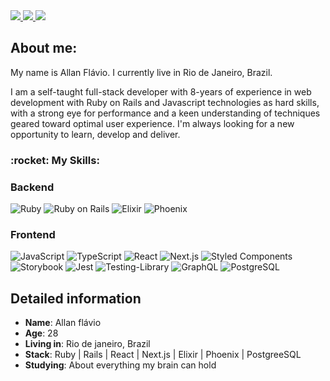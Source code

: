 <div>
    <a target='_blank' href="https://twitter.com/allanflavio">
        <img src="https://img.shields.io/badge/Twitter-1DA1F2?style=for-the-badge&logo=twitter&logoColor=white">
    </a>
    <a target='_blank' href="https://linkedin.com/in/allan-flávio-50044954">
        <img src="https://img.shields.io/badge/LinkedIn-0077B5?style=for-the-badge&logo=linkedin&logoColor=white">
    </a>
    <a target='_blank' href="https://dev.to/defyland">
        <img src="https://img.shields.io/badge/dev.to-0A0A0A?style=for-the-badge&logo=dev.to&logoColor=white">
    </a>
</div>

## About me:

My name is Allan Flávio. I currently live in Rio de Janeiro, Brazil.

I am a self-taught full-stack developer with 8-years of experience in web development with Ruby on Rails and Javascript technologies as hard skills, with a strong eye for performance and a keen understanding of techniques geared toward optimal user experience. I'm always looking for a new opportunity to learn, develop and deliver.

<h3> :rocket: My Skills: </h3>

  ### Backend
  ![Ruby](https://img.shields.io/badge/-ruby-red?style=flat&logo=ruby)
  ![Ruby on Rails](https://img.shields.io/badge/-ruby%20on%20rails-red?style=flat&logo=ruby-on-rails)
  ![Elixir](https://img.shields.io/badge/-elixir-blueviolet?style=flat&logo=elixir)
  ![Phoenix](https://img.shields.io/badge/-phoenix-important?style=flat&logo=elixir)
  
  ### Frontend
  ![JavaScript](https://img.shields.io/badge/-JavaScript-333333?style=flat&logo=javascript)
  ![TypeScript](https://img.shields.io/badge/-TypeScript-333333?style=flat&logo=typescript)
  ![React](https://img.shields.io/badge/-React-333333?style=flat&logo=react)
  ![Next.js](https://img.shields.io/badge/-Next.js-333333?style=flat&logo=next.js)
  ![Styled Components](https://img.shields.io/badge/-Styled%20Components-39404b?style=flat&logo=styledcomponents) 
  ![Storybook](https://img.shields.io/badge/-Storybook-39404b?style=flat&logo=storybook)
  ![Jest](https://img.shields.io/badge/-Jest-333333?style=flat&logo=jest)
  ![Testing-Library](https://img.shields.io/badge/-TestingLibrary-39404b?style=flat&logo=testinglibrary)
  ![GraphQL](https://img.shields.io/badge/-GraphQL-333333?style=flat&logo=graphql)
  ![PostgreSQL](https://img.shields.io/badge/-PostgreSQL-333333?style=flat&logo=postgresql)

## Detailed information

* **Name**: Allan flávio
* **Age**: 28
* **Living in**: Rio de janeiro, Brazil
* **Stack**: Ruby | Rails | React | Next.js | Elixir | Phoenix | PostgreeSQL
* **Studying**: About everything my brain can hold
